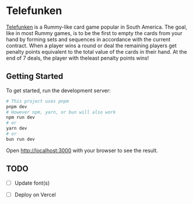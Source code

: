 
# Telefunken #

[Telefunken](https://www.coololdgames.com/card-games/rummy/contract/telefunken) is a Rummy-like card game popular in South America. The goal, like in most Rummy games, is to be the first to empty the cards from your hand by forming sets and sequences in accordance with the current contract. When a player wins a round or deal the remaining players get penalty points equivalent to the total value of the cards in their hand. At the end of 7 deals, the player with theleast penalty points wins!

## Getting Started

To get started, run the development server:

```bash
# This project uses pnpm
pnpm dev
# However npm, yarn, or bun will also work
npm run dev
# or
yarn dev
# or
bun run dev
```

Open [http://localhost:3000](http://localhost:3000) with your browser to see the result.


## TODO ##

- [ ] Update font(s)
- [ ] Deploy on Vercel


